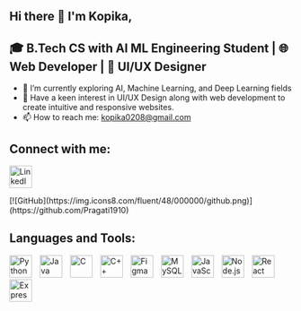 ## Hi there 👋 I'm Kopika,

## 🎓 B.Tech CS with AI ML Engineering Student | 🌐 Web Developer | 🎨 UI/UX Designer
- 🌱 I’m currently exploring AI, Machine Learning, and Deep Learning fields 
- 🎨 Have a keen interest in UI/UX Design along with web development to create intuitive and responsive websites.
- 📫 How to reach me: kopika0208@gmail.com

## Connect with me:
<p align="left">
  <a href="https://www.linkedin.com/in/kopika-m-7b8857279/"><img src="https://cdn.jsdelivr.net/gh/devicons/devicon/icons/linkedin/linkedin-original.svg" alt="LinkedIn" height="40" width="40" style="margin-right: 10px;"/></a> 
</p>
[![GitHub](https://img.icons8.com/fluent/48/000000/github.png)](https://github.com/Pragati1910)

## Languages and Tools:
<p align="left">
  <img src="https://cdn.jsdelivr.net/gh/devicons/devicon/icons/python/python-original.svg" alt="Python" height="40" width="40" style="margin-right: 10px;"/> 
  <img src="https://cdn.jsdelivr.net/gh/devicons/devicon/icons/java/java-original.svg" alt="Java" height="40" width="40" style="margin-right: 10px;"/>  
  <img src="https://cdn.jsdelivr.net/gh/devicons/devicon/icons/c/c-original.svg" alt="C" height="40" width="40" style="margin-right: 10px;" /> 
<img src="https://cdn.jsdelivr.net/gh/devicons/devicon/icons/cplusplus/cplusplus-original.svg" alt="C++" height="40" width="40" style="margin-right: 10px;"/> 
<img src="https://cdn.jsdelivr.net/gh/devicons/devicon/icons/figma/figma-original.svg" alt="Figma" height="40" width="40" style="margin-right: 10px;" /> 
<img src="https://cdn.jsdelivr.net/gh/devicons/devicon/icons/mysql/mysql-original.svg" alt="MySQL" height="40" width="40" style="margin-right: 10px;"/> 
<img src="https://cdn.jsdelivr.net/gh/devicons/devicon/icons/javascript/javascript-original.svg" alt="JavaScript" height="40" width="40" style="margin-right: 10px;"/> 
  <img src="https://cdn.jsdelivr.net/gh/devicons/devicon/icons/nodejs/nodejs-original.svg" alt="Node.js" height="40" width="40" style="margin-right: 10px;"/>
  <img src="https://cdn.jsdelivr.net/gh/devicons/devicon/icons/react/react-original.svg" alt="React" height="40" width="40" style="margin-right: 10px;"/> 
<img src="https://cdn.jsdelivr.net/gh/devicons/devicon/icons/express/express-original.svg" alt="Express.js" height="40" width="40" style="margin-right: 10px;"/> 

</p>





